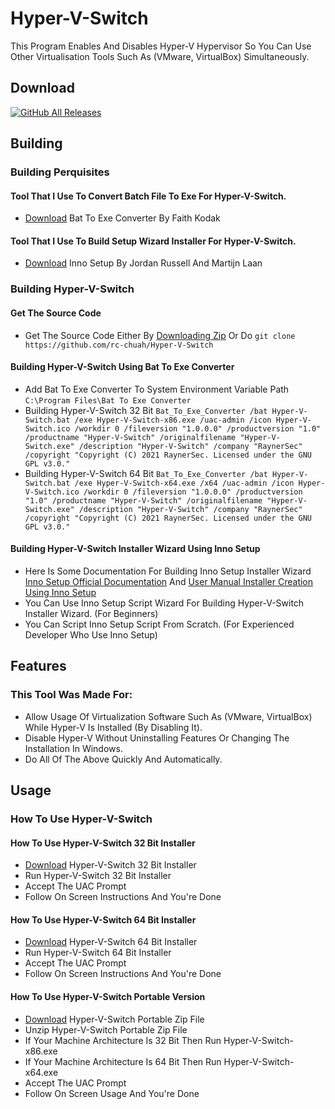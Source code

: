 # Hyper-V-Switch
This Program Enables And Disables Hyper-V Hypervisor So You Can Use Other Virtualisation Tools Such As (VMware, VirtualBox) Simultaneously.

## Download
[![GitHub All Releases](https://img.shields.io/github/downloads/rc-chuah/Hyper-V-Switch/total?style=for-the-badge)](https://github.com/rc-chuah/Hyper-V-Switch/releases/latest)

## Building
### Building Perquisites
#### Tool That I Use To Convert Batch File To Exe For Hyper-V-Switch.
- [Download](https://m.majorgeeks.com/files/details/bat_to_exe_converter.html) Bat To Exe Converter By Faith Kodak
#### Tool That I Use To Build Setup Wizard Installer For Hyper-V-Switch.
- [Download](https://jrsoftware.org/isinfo.php) Inno Setup By Jordan Russell And Martijn Laan
### Building Hyper-V-Switch
#### Get The Source Code
- Get The Source Code Either By [Downloading Zip](https://github.com/rc-chuah/Hyper-V-Switch/archive/main.zip) Or Do `git clone https://github.com/rc-chuah/Hyper-V-Switch`
#### Building Hyper-V-Switch Using Bat To Exe Converter
- Add Bat To Exe Converter To System Environment Variable Path `C:\Program Files\Bat To Exe Converter`
- Building Hyper-V-Switch 32 Bit `Bat_To_Exe_Converter /bat Hyper-V-Switch.bat /exe Hyper-V-Switch-x86.exe /uac-admin /icon Hyper-V-Switch.ico /workdir 0 /fileversion "1.0.0.0" /productversion "1.0" /productname "Hyper-V-Switch" /originalfilename "Hyper-V-Switch.exe" /description "Hyper-V-Switch" /company "RaynerSec" /copyright "Copyright (C) 2021 RaynerSec. Licensed under the GNU GPL v3.0."`
- Building Hyper-V-Switch 64 Bit `Bat_To_Exe_Converter /bat Hyper-V-Switch.bat /exe Hyper-V-Switch-x64.exe /x64 /uac-admin /icon Hyper-V-Switch.ico /workdir 0 /fileversion "1.0.0.0" /productversion "1.0" /productname "Hyper-V-Switch" /originalfilename "Hyper-V-Switch.exe" /description "Hyper-V-Switch" /company "RaynerSec" /copyright "Copyright (C) 2021 RaynerSec. Licensed under the GNU GPL v3.0."`
#### Building Hyper-V-Switch Installer Wizard Using Inno Setup
- Here Is Some Documentation For Building Inno Setup Installer Wizard [Inno Setup Official Documentation](https://jrsoftware.org/ishelp) And [User Manual Installer Creation Using Inno Setup](https://jazzteam.org/en/technical-articles/manual-creating-an-installer-using-inno-setup)
- You Can Use Inno Setup Script Wizard For Building Hyper-V-Switch Installer Wizard. (For Beginners)
- You Can Script Inno Setup Script From Scratch. (For Experienced Developer Who Use Inno Setup)

## Features
### This Tool Was Made For:
- Allow Usage Of Virtualization Software Such As (VMware, VirtualBox) While Hyper-V Is Installed (By Disabling It).
- Disable Hyper-V Without Uninstalling Features Or Changing The Installation In Windows.
- Do All Of The Above Quickly And Automatically.

## Usage
### How To Use Hyper-V-Switch
#### How To Use Hyper-V-Switch 32 Bit Installer
- [Download](https://github.com/rc-chuah/Hyper-V-Switch/releases/latest) Hyper-V-Switch 32 Bit Installer
- Run Hyper-V-Switch 32 Bit Installer
- Accept The UAC Prompt
- Follow On Screen Instructions And You're Done
#### How To Use Hyper-V-Switch 64 Bit Installer
- [Download](https://github.com/rc-chuah/Hyper-V-Switch/releases/latest) Hyper-V-Switch 64 Bit Installer
- Run Hyper-V-Switch 64 Bit Installer
- Accept The UAC Prompt
- Follow On Screen Instructions And You're Done
#### How To Use Hyper-V-Switch Portable Version
- [Download](https://github.com/rc-chuah/Hyper-V-Switch/releases/latest) Hyper-V-Switch Portable Zip File
- Unzip Hyper-V-Switch Portable Zip File
- If Your Machine Architecture Is 32 Bit Then Run Hyper-V-Switch-x86.exe
- If Your Machine Architecture Is 64 Bit Then Run Hyper-V-Switch-x64.exe
- Accept The UAC Prompt
- Follow On Screen Usage And You're Done
